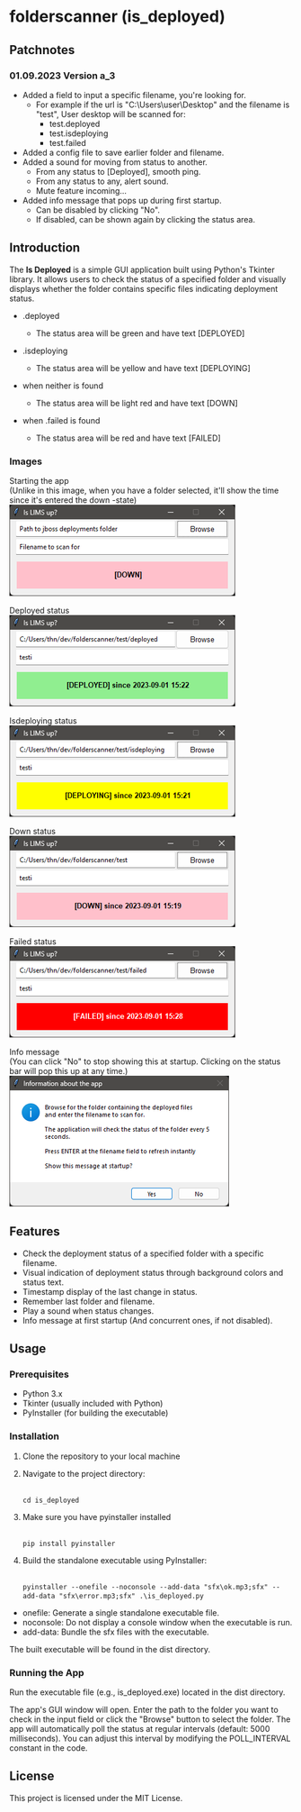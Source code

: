 # folderscanner (is_deployed)

## Patchnotes

### 01.09.2023 Version a_3

- Added a field to input a specific filename, you're looking for.
  - For example if the url is "C:\Users\user\Desktop" and the filename is "test", User desktop will be scanned for:
    - test.deployed
    - test.isdeploying
    - test.failed
- Added a config file to save earlier folder and filename.
- Added a sound for moving from status to another.
  - From any status to [Deployed], smooth ping.
  - From any status to any, alert sound.
  - Mute feature incoming...
- Added info message that pops up during first startup.
  - Can be disabled by clicking "No".
  - If disabled, can be shown again by clicking the status area.

## Introduction

The **Is Deployed** is a simple GUI application built using Python's Tkinter library. It allows users to check the status of a specified folder and visually displays whether the folder contains specific files indicating deployment status.

- .deployed
  - The status area will be green and have text [DEPLOYED]

- .isdeploying
  - The status area will be yellow and have text [DEPLOYING]

- when neither is found
  - The status area will be light red and have text [DOWN]

- when .failed is found
  - The status area will be red and have text [FAILED]

### Images

Starting the app<br>
(Unlike in this image, when you have a folder selected, it'll show the time since it's entered the down -state)<br>
![startup](https://github.com/Mintakai/folderscanner/blob/main/docimg/startup.png)

Deployed status<br>
![deployed](https://github.com/Mintakai/folderscanner/blob/main/docimg/deployed.png)

Isdeploying status<br>
![isdeploying](https://github.com/Mintakai/folderscanner/blob/main/docimg/isdeploying.png)

Down status<br>
![down](https://github.com/Mintakai/folderscanner/blob/main/docimg/down.png)

Failed status<br>
![failed](https://github.com/Mintakai/folderscanner/blob/main/docimg/failed.png)

Info message<br>
(You can click "No" to stop showing this at startup.
Clicking on the status bar will pop this up at any time.)
![info](https://github.com/Mintakai/folderscanner/blob/main/docimg/info.png)

## Features

- Check the deployment status of a specified folder with a specific filename.
- Visual indication of deployment status through background colors and status text.
- Timestamp display of the last change in status.
- Remember last folder and filename.
- Play a sound when status changes.
- Info message at first startup (And concurrent ones, if not disabled).

## Usage

### Prerequisites

- Python 3.x
- Tkinter (usually included with Python)
- PyInstaller (for building the executable)

### Installation

1. Clone the repository to your local machine

2. Navigate to the project directory:

   ```

   cd is_deployed

   ```
3. Make sure you have pyinstaller installed

   ```

   pip install pyinstaller

   ```
4. Build the standalone executable using PyInstaller:

   ```

   pyinstaller --onefile --noconsole --add-data "sfx\ok.mp3;sfx" --add-data "sfx\error.mp3;sfx" .\is_deployed.py

   ```

- onefile: Generate a single standalone executable file.
- noconsole: Do not display a console window when the executable is run.
- add-data: Bundle the sfx files with the executable.

The built executable will be found in the dist directory.

### Running the App
Run the executable file (e.g., is_deployed.exe) located in the dist directory.

The app's GUI window will open.
Enter the path to the folder you want to check in the input field or click the "Browse" button to select the folder.
The app will automatically poll the status at regular intervals (default: 5000 milliseconds). You can adjust this interval by modifying the POLL_INTERVAL constant in the code.

## License
This project is licensed under the MIT License.
